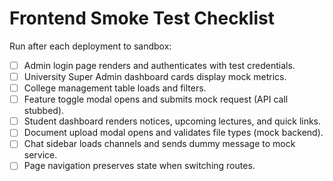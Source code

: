 # Frontend Smoke Test Checklist

Run after each deployment to sandbox:

- [ ] Admin login page renders and authenticates with test credentials.
- [ ] University Super Admin dashboard cards display mock metrics.
- [ ] College management table loads and filters.
- [ ] Feature toggle modal opens and submits mock request (API call stubbed).
- [ ] Student dashboard renders notices, upcoming lectures, and quick links.
- [ ] Document upload modal opens and validates file types (mock backend).
- [ ] Chat sidebar loads channels and sends dummy message to mock service.
- [ ] Page navigation preserves state when switching routes.

